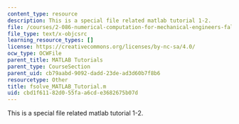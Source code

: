 ```yaml
---
content_type: resource
description: This is a special file related matlab tutorial 1-2.
file: /courses/2-086-numerical-computation-for-mechanical-engineers-fall-2014/cbd1f61182d055faa6cde3682675b07d_fsolve_MATLAB_Tutorial.m
file_type: text/x-objcsrc
learning_resource_types: []
license: https://creativecommons.org/licenses/by-nc-sa/4.0/
ocw_type: OCWFile
parent_title: MATLAB Tutorials
parent_type: CourseSection
parent_uid: cb79aabd-9092-dadd-23de-ad3d60b7f8b6
resourcetype: Other
title: fsolve_MATLAB_Tutorial.m
uid: cbd1f611-82d0-55fa-a6cd-e3682675b07d
---
```

This is a special file related matlab tutorial 1-2.
